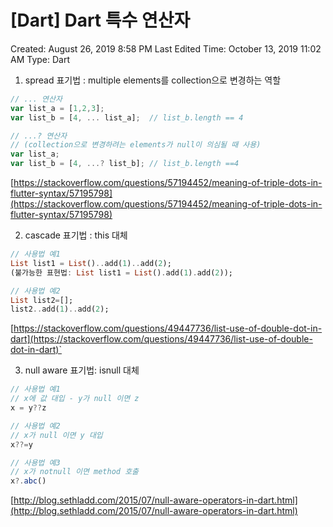 # [Dart] Dart 특수 연산자

Created: August 26, 2019 8:58 PM
Last Edited Time: October 13, 2019 11:02 AM
Type: Dart

1. spread 표기법 : multiple elements를 collection으로 변경하는 역할

```jsx
// ... 연산자
var list_a = [1,2,3];
var list_b = [4, ... list_a];  // list_b.length == 4

// ...? 연산자 
// (collection으로 변경하려는 elements가 null이 의심될 때 사용)
var list_a;
var list_b = [4, ...? list_b]; // list_b.length ==4
```

[https://stackoverflow.com/questions/57194452/meaning-of-triple-dots-in-flutter-syntax/57195798](https://stackoverflow.com/questions/57194452/meaning-of-triple-dots-in-flutter-syntax/57195798)

2. cascade 표기법 :  this 대체

```dart
// 사용법 예1
List list1 = List()..add(1)..add(2);
(불가능한 표현법: List list1 = List().add(1).add(2));

// 사용법 예2
List list2=[];
list2..add(1)..add(2);
```

[https://stackoverflow.com/questions/49447736/list-use-of-double-dot-in-dart](https://stackoverflow.com/questions/49447736/list-use-of-double-dot-in-dart)`

3. null aware 표기법: isnull 대체

```jsx
// 사용법 예1
// x에 값 대입 - y가 null 이면 z
x = y??z   

// 사용법 예2
// x가 null 이면 y 대입
x??=y

// 사용법 예3
// x가 notnull 이면 method 호출
x?.abc()
```

[http://blog.sethladd.com/2015/07/null-aware-operators-in-dart.html](http://blog.sethladd.com/2015/07/null-aware-operators-in-dart.html)